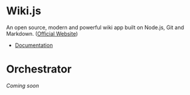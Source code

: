 <!-- TITLE: Requarks Projects -->
<!-- SUBTITLE: Documentation for all Requarks projects. -->

# Wiki.js
An open source, modern and powerful wiki app built on Node.js, Git and Markdown. ([Official Website](https://wiki.requarks.com))

- [Documentation](wiki)

# Orchestrator
*Coming soon*